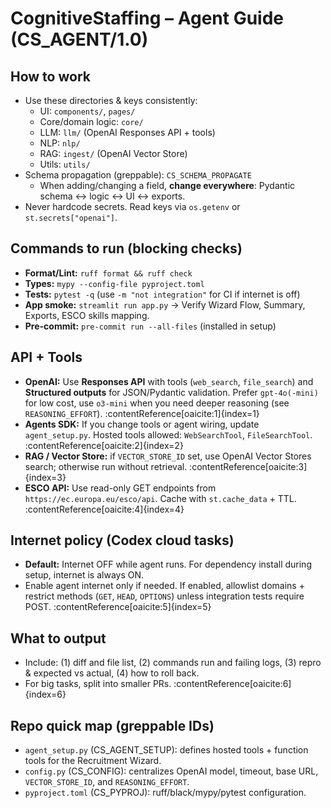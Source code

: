 # CognitiveStaffing – Agent Guide  (CS_AGENT/1.0)

## How to work
- Use these directories & keys consistently:
  - UI: `components/`, `pages/`
  - Core/domain logic: `core/`
  - LLM: `llm/` (OpenAI Responses API + tools)
  - NLP: `nlp/`
  - RAG: `ingest/` (OpenAI Vector Store)
  - Utils: `utils/`
- Schema propagation (greppable): `CS_SCHEMA_PROPAGATE`
  - When adding/changing a field, **change everywhere**: Pydantic schema ↔ logic ↔ UI ↔ exports.
- Never hardcode secrets. Read keys via `os.getenv` or `st.secrets["openai"]`.

## Commands to run (blocking checks)
- **Format/Lint:** `ruff format && ruff check`
- **Types:** `mypy --config-file pyproject.toml`
- **Tests:** `pytest -q` (use `-m "not integration"` for CI if internet is off)
- **App smoke:** `streamlit run app.py` → Verify Wizard Flow, Summary, Exports, ESCO skills mapping.
- **Pre-commit:** `pre-commit run --all-files` (installed in setup)

## API + Tools
- **OpenAI:** Use **Responses API** with tools (`web_search`, `file_search`) and **Structured outputs** for JSON/Pydantic validation. Prefer `gpt-4o(-mini)` for low cost, use `o3-mini` when you need deeper reasoning (see `REASONING_EFFORT`). :contentReference[oaicite:1]{index=1}
- **Agents SDK:** If you change tools or agent wiring, update `agent_setup.py`. Hosted tools allowed: `WebSearchTool`, `FileSearchTool`. :contentReference[oaicite:2]{index=2}
- **RAG / Vector Store:** if `VECTOR_STORE_ID` set, use OpenAI Vector Stores search; otherwise run without retrieval. :contentReference[oaicite:3]{index=3}
- **ESCO API:** Use read-only GET endpoints from `https://ec.europa.eu/esco/api`. Cache with `st.cache_data` + TTL. :contentReference[oaicite:4]{index=4}

## Internet policy (Codex cloud tasks)
- **Default:** Internet OFF while agent runs. For dependency install during setup, internet is always ON.
- Enable agent internet only if needed. If enabled, allowlist domains + restrict methods (`GET`, `HEAD`, `OPTIONS`) unless integration tests require POST. :contentReference[oaicite:5]{index=5}

## What to output
- Include: (1) diff and file list, (2) commands run and failing logs, (3) repro & expected vs actual, (4) how to roll back.
- For big tasks, split into smaller PRs. :contentReference[oaicite:6]{index=6}

## Repo quick map (greppable IDs)
- `agent_setup.py` (CS_AGENT_SETUP): defines hosted tools + function tools for the Recruitment Wizard.
- `config.py` (CS_CONFIG): centralizes OpenAI model, timeout, base URL, `VECTOR_STORE_ID`, and `REASONING_EFFORT`.
- `pyproject.toml` (CS_PYPROJ): ruff/black/mypy/pytest configuration.

